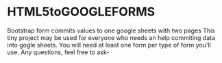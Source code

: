 # HTML5toGOOGLEFORMS
Bootstrap form commits values to one google sheets with two pages
This tiny project may be used for everyone who needs an help commiting data into gogle sheets.
You will need at least one form per type of form you'll use.
Any questions, feel free to ask-
